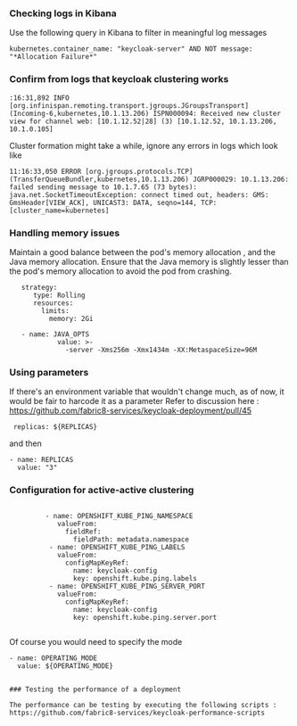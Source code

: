 ### Checking logs in Kibana

Use the following query in Kibana to filter in meaningful log messages

```
kubernetes.container_name: "keycloak-server" AND NOT message: "*Allocation Failure*"
```


### Confirm from logs that keycloak clustering works 
```
:16:31,892 INFO  [org.infinispan.remoting.transport.jgroups.JGroupsTransport] (Incoming-6,kubernetes,10.1.13.206) ISPN000094: Received new cluster view for channel web: [10.1.12.52|28] (3) [10.1.12.52, 10.1.13.206, 10.1.0.105]
```

Cluster formation might take a while, ignore any errors in logs which look like

```
11:16:33,050 ERROR [org.jgroups.protocols.TCP] (TransferQueueBundler,kubernetes,10.1.13.206) JGRP000029: 10.1.13.206: failed sending message to 10.1.7.65 (73 bytes): java.net.SocketTimeoutException: connect timed out, headers: GMS: GmsHeader[VIEW_ACK], UNICAST3: DATA, seqno=144, TCP: [cluster_name=kubernetes]
```


### Handling memory issues

Maintain a good balance between the pod's memory allocation , and the Java memory allocation.
Ensure that the Java memory is slightly lesser than the pod's memory allocation to avoid the pod from crashing.

```
   strategy:
      type: Rolling
      resources:
        limits:
          memory: 2Gi
```

```
   - name: JAVA_OPTS
            value: >-
              -server -Xms256m -Xmx1434m -XX:MetaspaceSize=96M
```


### Using parameters

If there's an environment variable that wouldn't change much, as of now, it would be fair to harcode it as a parameter
Refer to discussion here : https://github.com/fabric8-services/keycloak-deployment/pull/45

```
 replicas: ${REPLICAS}
```

and then 

```
- name: REPLICAS
  value: "3"
```

### Configuration for active-active clustering


```

         - name: OPENSHIFT_KUBE_PING_NAMESPACE
            valueFrom:
              fieldRef:
                fieldPath: metadata.namespace
          - name: OPENSHIFT_KUBE_PING_LABELS
            valueFrom:
              configMapKeyRef:
                name: keycloak-config
                key: openshift.kube.ping.labels
          - name: OPENSHIFT_KUBE_PING_SERVER_PORT
            valueFrom:
              configMapKeyRef:
                name: keycloak-config
                key: openshift.kube.ping.server.port
                
```

Of course you would need to specify the mode

```
- name: OPERATING_MODE
  value: ${OPERATING_MODE}


### Testing the performance of a deployment

The performance can be testing by executing the following scripts :
https://github.com/fabric8-services/keycloak-performance-scripts





